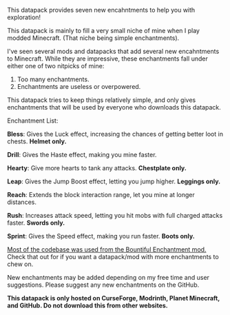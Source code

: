 This datapack provides seven new encahntments to help you with exploration!

This datapack is mainly to fill a very small niche of mine when I play modded Minecraft. (That niche being simple enchantments).

I've seen several mods and datapacks that add several new encahntments to Minecraft. While they are impressive, these enchantments fall under either one of two nitpicks of mine:

1. Too many enchantments. 
2. Enchantments are useless or overpowered. 

This datapack tries to keep things relatively simple, and only gives enchantments that will be used by everyone who downloads this datapack.

Enchantment List:

**Bless**: Gives the Luck effect, increasing the chances of getting better loot in chests. **Helmet only.**

**Drill**: Gives the Haste effect, making you mine faster.

**Hearty**: Give more hearts to tank any attacks. **Chestplate only.**

**Leap**: Gives the Jump Boost effect, letting you jump higher. **Leggings only.**

**Reach**: Extends the block interaction range, let you mine at longer distances.

**Rush**: Increases attack speed, letting you hit mobs with full charged attacks faster. **Swords only.**

**Sprint**: Gives the Speed effect, making you run faster. **Boots only.**

[Most of the codebase was used from the Bountiful Enchantment mod.](https://www.curseforge.com/minecraft/mc-mods/bountiful-enchantments) Check that out for if you want a datapack/mod with more enchantments to chew on.

New enchantments may be added depending on my free time and user suggestions. Please suggest any new enchantments on the GitHub.

**This datapack is only hosted on CurseForge, Modrinth, Planet Minecraft, and GitHub. Do not download this from other websites.**

